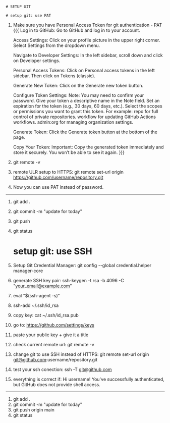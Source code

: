 	# SETUP GIT
	
	# setup git: use PAT
1. Make sure you have Personal Access Token for git authentication - PAT
{{{    Log in to GitHub:
        Go to GitHub and log in to your account.

    Access Settings:
        Click on your profile picture in the upper right corner.
        Select Settings from the dropdown menu.

    Navigate to Developer Settings:
        In the left sidebar, scroll down and click on Developer settings.

    Personal Access Tokens:
        Click on Personal access tokens in the left sidebar.
        Then click on Tokens (classic).

    Generate New Token:
        Click on the Generate new token button.

    Configure Token Settings:
        Note: You may need to confirm your password.
        Give your token a descriptive name in the Note field.
        Set an expiration for the token (e.g., 30 days, 60 days, etc.).
        Select the scopes or permissions you want to grant this token. For example:
            repo for full control of private repositories.
            workflow for updating GitHub Actions workflows.
            admin:org for managing organization settings.

    Generate Token:
        Click the Generate token button at the bottom of the page.

    Copy Your Token:
        Important: Copy the generated token immediately and store it securely. You won’t be able to see it again.
}}}
2. git remote -v
3. remote ULR setup to HTTPS: git remote set-url origin https://github.com/username/repository.git
4. Now you can use PAT instead of password.
---
1. git add .
2. git commit -m "update for today"
3. git push
4. git status

	# setup git: use SSH
01. Setup Git Credential Manager: git config --global credential.helper manager-core
02. generate SSH key pair: ssh-keygen -t rsa -b 4096 -C "your_email@example.com"
03. eval "$(ssh-agent -s)"
04. ssh-add ~/.ssh/id_rsa
05. copy key: cat ~/.ssh/id_rsa.pub
06. go to: https://github.com/settings/keys
07. paste your public key  + give it a title
08. check current remote url: git remote -v
09. change git to use SSH instead of HTTPS: git remote set-url origin git@github.com:username/repository.git
10. test your ssh conection: ssh -T git@github.com
11. everything is correct if: Hi username! You've successfully authenticated, but GitHub does not provide shell access.
---
1. git add .
2. git commit -m "update for today"
3. git push origin main
4. git status
